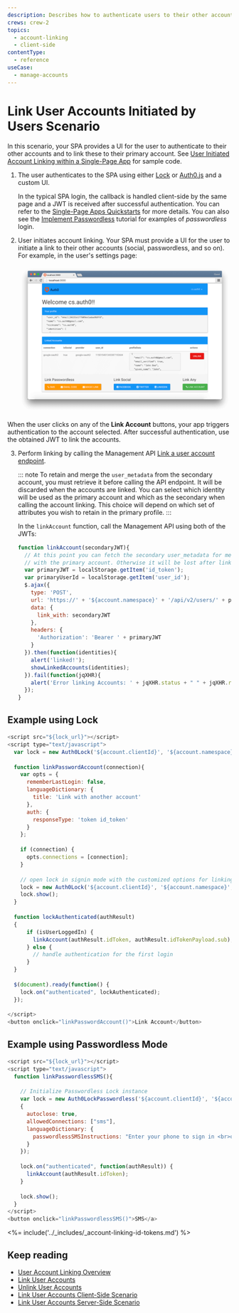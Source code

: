 ```yaml
---
description: Describes how to authenticate users to their other accounts and link these to their primary account using a user initiated scenario with a SPA.
crews: crew-2
topics:
  - account-linking
  - client-side
contentType:
  - reference
useCase:
  - manage-accounts
---
```


# Link User Accounts Initiated by Users Scenario

In this scenario, your SPA provides a UI for the user to authenticate to their other accounts and to link these to their primary account. See [User Initiated Account Linking within a Single-Page App](https://github.com/auth0/auth0-link-accounts-sample/tree/master/SPA) for sample code.

1. The user authenticates to the SPA using either [Lock](/libraries/lock) or [Auth0.js](/libraries/auth0js) and a custom UI.

    In the typical SPA login, the callback is handled client-side by the same page and a JWT is received after successful authentication. You can refer to the [Single-Page Apps Quickstarts](/quickstart/spa) for more details. You can also see the [Implement Passwordless](/connections/passwordless) tutorial for examples of <dfn data-key="passwordless">passwordless</dfn> login.

2. User initiates account linking. Your SPA must provide a UI for the user to initiate a link to their other accounts (social, passwordless, and so on). For example, in the user's settings page:

    ![SPA User Settings Example](/media/articles/link-accounts/spa-user-settings.png)

When the user clicks on any of the **Link Account** buttons, your app triggers authentication to the account selected. After successful authentication, use the obtained JWT to link the accounts.

3. Perform linking by calling the Management API [Link a user account endpoint](/api/v2#!/Users/post_identities). 

    ::: note
    To retain and merge the `user_metadata` from the secondary account, you must retrieve it before calling the API endpoint. It will be discarded when the accounts are linked. You can select which identity will be used as the primary account and which as the secondary when calling the account linking. This choice will depend on which set of attributes you wish to retain in the primary profile.
    :::

    In the `linkAccount` function, call the Management API using both of the JWTs:

    ```js
    function linkAccount(secondaryJWT){
      // At this point you can fetch the secondary user_metadata for merging
      // with the primary account. Otherwise it will be lost after linking the accounts
      var primaryJWT = localStorage.getItem('id_token');
      var primaryUserId = localStorage.getItem('user_id');
      $.ajax({
        type: 'POST',
        url: 'https://' + '${account.namespace}' + '/api/v2/users/' + primaryUserId + '/identities',
        data: {
          link_with: secondaryJWT
        },
        headers: {
          'Authorization': 'Bearer ' + primaryJWT
        }
      }).then(function(identities){
        alert('linked!');
        showLinkedAccounts(identities);
      }).fail(function(jqXHR){
        alert('Error linking Accounts: ' + jqXHR.status + " " + jqXHR.responseText);
      });
    }
    ```

## Example using Lock

```js
<script src="${lock_url}"></script>
<script type="text/javascript">
  var lock = new Auth0Lock('${account.clientId}', '${account.namespace}');

  function linkPasswordAccount(connection){
    var opts = {
      rememberLastLogin: false,
      languageDictionary: {
        title: 'Link with another account'
      },
      auth: {
        responseType: 'token id_token'
      }
    };

    if (connection) {
      opts.connections = [connection];
    }

    // open lock in signin mode with the customized options for linking
    lock = new Auth0Lock('${account.clientId}', '${account.namespace}', opts);
    lock.show();
  }

  function lockAuthenticated(authResult)
  {
      if (isUserLoggedIn) {
        linkAccount(authResult.idToken, authResult.idTokenPayload.sub);
      } else {
        // handle authentication for the first login
      }
  }

  $(document).ready(function() {
    lock.on("authenticated", lockAuthenticated);
  });
  
</script>
<button onclick="linkPasswordAccount()">Link Account</button>
```

## Example using Passwordless Mode

```js
<script src="${lock_url}"></script>
<script type="text/javascript">
  function linkPasswordlessSMS(){
    
    // Initialize Passwordless Lock instance
    var lock = new Auth0LockPasswordless('${account.clientId}', '${account.namespace}',
    {
      autoclose: true,
      allowedConnections: ["sms"],
      languageDictionary: {
        passwordlessSMSInstructions: "Enter your phone to sign in <br>or create an account to link to."
      }
    });

    lock.on("authenticated", function(authResult)) {
      linkAccount(authResult.idToken);
    }

    lock.show();
  }
</script>
<button onclick="linkPasswordlessSMS()">SMS</a>
```

<%= include('../_includes/_account-linking-id-tokens.md') %>

## Keep reading

* [User Account Linking Overview](/users/concepts/overview-user-account-linking)
* [Link User Accounts](/users/guides/link-user-accounts)
* [Unlink User Accounts](/users/guides/unlink-user-accounts)
* [Link User Accounts Client-Side Scenario](/users/references/link-accounts-client-side-scenario)
* [Link User Accounts Server-Side Scenario](/users/references/link-accounts-server-side-scenario)
